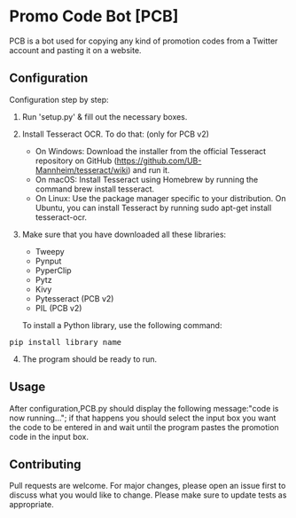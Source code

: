 # Promo Code Bot [PCB]

PCB is a bot used for copying any kind of promotion codes from a Twitter account and pasting it on a website.

## Configuration

Configuration step by step:
1. Run 'setup.py' & fill out the necessary boxes.
2. Install Tesseract OCR. To do that: (only for PCB v2)
   - On Windows: Download the installer from the official Tesseract repository on GitHub (https://github.com/UB-Mannheim/tesseract/wiki) and run it.
   - On macOS: Install Tesseract using Homebrew by running the command brew install tesseract.
   - On Linux: Use the package manager specific to your distribution. On Ubuntu, you can install Tesseract by running sudo apt-get install tesseract-ocr.


3. Make sure that you have downloaded all these libraries:
   - Tweepy
   - Pynput
   - PyperClip
   - Pytz
   - Kivy
   - Pytesseract (PCB v2)
   - PIL (PCB v2)


   To install a Python library, use the following command:
<pre>
pip install library_name
</pre>
   
4. The program should be ready to run.

## Usage

After configuration,PCB.py should display the following message:"code is now running..."; 
if that happens you should select the input box you want the code to be entered in and wait
until the program pastes the promotion code in the input box.

## Contributing

Pull requests are welcome. For major changes, please open an issue first to discuss what you would like to change.
Please make sure to update tests as appropriate.

